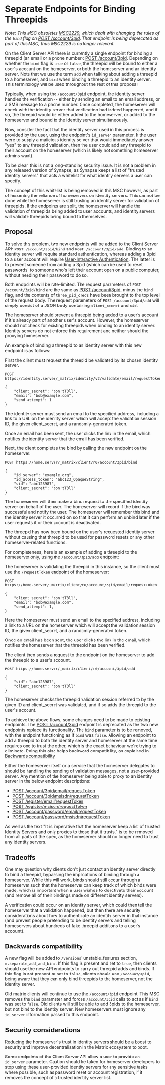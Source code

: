 # Separate Endpoints for Binding Threepids

*Note: This MSC obsoletes
[MSC2229](https://github.com/matrix-org/matrix-doc/pull/2229), which dealt
with changing the rules of the `bind` flag on [POST
/account/3pid](https://matrix.org/docs/spec/client_server/r0.5.0#post-matrix-client-r0-account-3pid).
That endpoint is being deprecated as part of this MSC, thus MSC2229 is no
longer relevant.*

On the Client Server API there is currently a single endpoint for binding a
threepid (an email or a phone number): [POST
/account/3pid](https://matrix.org/docs/spec/client_server/r0.5.0#post-matrix-client-r0-account-3pid).
Depending on whether the `bind` flag is `true` or `false`, the threepid will
be bound to either a user's account on the homeserver, or both the homeserver
and an identity server. Note that we use the term `add` when talking about
adding a threepid to a homeserver, and `bind` when binding a threepid to an
identity server. This terminology will be used throughout the rest of this
proposal.

Typically, when using the `/account/3pid` endpoint, the identity server
handles the verification -- either by sending an email to an email address,
or a SMS message to a phone number. Once completed, the homeserver will check
with the identity server that verification had indeed happened, and if so,
the threepid would be either added to the homeserver, or added to the
homeserver and bound to the identity server simultaneously.

Now, consider the fact that the identity server used in this process is
provided by the user, using the endpoint's `id_server` parameter. If the user were
to supply a malicious identity server that would immediately answer "yes" to
any threepid validation, then the user could add any threepid to their
account on the homeserver (which is likely not something homeserver admins want).

To be clear, this is not a long-standing security issue. It is not a problem
in any released version of Synapse, as Synapse keeps a list of "trusted
identity servers" that acts a whitelist for what identity servers a user can
specify.

The concept of this whitelist is being removed in this MSC however, as part
of lessening the reliance of homeservers on identity servers. This cannot be
done while the homeserver is still trusting an identity server for validation
of threepids. If the endpoints are split, the homeserver will handle the
validation of threepids being added to user accounts, and identity servers
will validate threepids being bound to themselves.

## Proposal

To solve this problem, two new endpoints will be added to the Client Server
API: `POST /account/3pid/bind` and `POST /account/3pid/add`. Binding to an
identity server will require standard authentication, whereas adding a 3pid
to a user account will require [User-Interactive
Authentication](https://matrix.org/docs/spec/client_server/r0.5.0#user-interactive-authentication-api).
The latter is to prevent someone from adding a 3pid (which can be used to
reset passwords) to someone who's left their account open on a public
computer, without needing their password to do so.

Both endpoints will be rate-limited. The request parameters of `POST
/account/3pid/bind` are the same as [POST
/account/3pid](https://matrix.org/docs/spec/client_server/r0.5.0#post-matrix-client-r0-account-3pid),
minus the `bind` flag, and the contents of `three_pid_creds` have been
brought to the top level of the request body. The request parameters of `POST
/account/3pid/add` will simply consist of a JSON body containing
`client_secret` and `sid`.

The homeserver should prevent a threepid being added to a user's account if
it's already part of another user's account. However, the homeserver should not
check for existing threepids when binding to an identity server. Identity
servers do not enforce this requirement and neither should the proxying
homeserver.

An example of binding a threepid to an identity server with this new endpoint
is as follows:

First the client must request the threepid be validated by its chosen
identity server.

```
POST https://identity.server/_matrix/identity/v2/validate/email/requestToken

{
    "client_secret": "don'tT3ll",
    "email": "bob@example.com",
    "send_attempt": 1
}
```

The identity server must send an email to the specified address, including a
link to a URL on the identity server which will accept the validation session
ID, the given client_secret, and a randomly-generated token.

Once an email has been sent, the user clicks the link in the email, which
notifies the identity server that the email has been verified.

Next, the client completes the bind by calling the new endpoint on the
homeserver:

```
POST https://home.server/_matrix/client/r0/account/3pid/bind

{
    "id_server": "example.org",
    "id_access_token": "abc123_OpaqueString",
    "sid": "abc123987",
    "client_secret": "don'tT3ll"
}
```

The homeserver will then make a bind request to the specified identity server
on behalf of the user. The homeserver will record if the bind was successful
and notify the user. The homeserver will remember this bind and the identity
server it occurred on so that it can perform an unbind later if the user
requests it or their account is deactivated.

The threepid has now been bound on the user's requested identity server
without causing that threepid to be used for password resets or any other
homeserver-related functions.

For completeness, here is an example of adding a threepid to the homeserver
only, using the `/account/3pid/add` endpoint:

The homeserver is validating the threepid in this instance, so the client
must use the `/requestToken` endpoint of the homeserver:

```
POST https://home.server/_matrix/client/r0/account/3pid/email/requestToken

{
    "client_secret": "don'tT3ll",
    "email": "bob@example.com",
    "send_attempt": 1,
}
```

Here the homeserver must send an email to the specified address, including a
link to a URL on the homeserver which will accept the validation session ID,
the given client_secret, and a randomly-generated token.

Once an email has been sent, the user clicks the link in the email, which
notifies the homeserver that the threepid has been verified.

The client then sends a request to the endpoint on the homeserver to add 
the threepid to a user's account.

```
POST https://home.server/_matrix/client/r0/account/3pid/add

{
    "sid": "abc123987",
    "client_secret": "don'tT3ll"
}
```

The homeserver checks the threepid validation session referred to by the
given ID and client_secret was validated, and if so adds the threepid to the
user's account.

To achieve the above flows, some changes need to be made to existing
endpoints. The [POST
/account/3pid](https://matrix.org/docs/spec/client_server/r0.5.0#post-matrix-client-r0-account-3pid)
endpoint is deprecated as the two new endpoints replace its functionality.
The `bind` parameter is to be removed, with the endpoint functioning as if
`bind` was `false`. Allowing an endpoint to add a threepid to both the
identity server and homeserver at the same time requires one to trust the
other, which is the exact behaviour we're trying to eliminate. Doing this
also helps backward compatibility, as explained in [Backwards
compatibility](#backwards-compatibility).

Either the homeserver itself or a service that the homeserver delegates to
should be handling the sending of validation messages, not a user-provided
server. Any mention of the homeserver being able to proxy to an identity
server in the below endpoint descriptions: 

* [POST /account/3pid/email/requestToken](https://matrix.org/docs/spec/client_server/r0.5.0#post-matrix-client-r0-account-3pid-email-requesttoken)
* [POST /account/3pid/msisdn/requestToken](https://matrix.org/docs/spec/client_server/r0.5.0#post-matrix-client-r0-account-3pid-msisdn-requesttoken)
* [POST /register/email/requestToken](https://matrix.org/docs/spec/client_server/r0.5.0#post-matrix-client-r0-register-email-requesttoken)
* [POST /register/msisdn/requestToken](https://matrix.org/docs/spec/client_server/r0.5.0#post-matrix-client-r0-register-msisdn-requesttoken)
* [POST /account/password/email/requestToken](https://matrix.org/docs/spec/client_server/r0.5.0#post-matrix-client-r0-account-password-email-requesttoken)
* [POST /account/password/msisdn/requestToken](https://matrix.org/docs/spec/client_server/r0.5.0#post-matrix-client-r0-account-password-msisdn-requesttoken)

As well as the text "It is imperative that the homeserver keep a list of
trusted Identity Servers and only proxies to those that it trusts." is to be
removed from all parts of the spec, as the homeserver should no longer need
to trust any identity servers.

## Tradeoffs

One may question why clients don't just contact an identity server directly
to bind a threepid, bypassing the implications of binding through a
homeserver. While this will work, binds should still occur through a
homeserver such that the homeserver can keep track of which binds were made,
which is important when a user wishes to deactivate their account (and remove
all of their bindings made on different identity servers).

A verification could occur on an identity server, which could then tell the
homeserver that a validation happened, but then there are security
considerations about how to authenticate an identity server in that instance
(and prevent people pretending to be identity servers and telling homeservers
about hundreds of fake threepid additions to a user's account).

## Backwards compatibility

A new flag will be added to `/versions`' unstable_features section,
`m.separate_add_and_bind`. If this flag is present and set to `true`, then
clients should use the new API endpoints to carry out threepid adds and
binds. If this flag is not present or set to `false`, clients should use
`/account/3pid`, being aware that they can only bind threepids to the
homeserver, not the identity server.

Old matrix clients will continue to use the `/account/3pid` endpoint. This
MSC removes the `bind` parameter and forces `/account/3pid` calls to act as
if `bind` was set to `false`. Old clients will still be able to add 3pids to
the homeserver, but not bind to the identity server. New homeservers must
ignore any `id_server` information passed to this endpoint.

## Security considerations

Reducing the homeserver's trust in identity servers should be a boost to
security and improve decentralisation in the Matrix ecosystem to boot.

Some endpoints of the Client Server API allow a user to provide an
`id_server` parameter. Caution should be taken for homeserver developers to
stop using these user-provided identity servers for any sensitive tasks where
possible, such as password reset or account registration, if it removes the
concept of a trusted identity server list.
